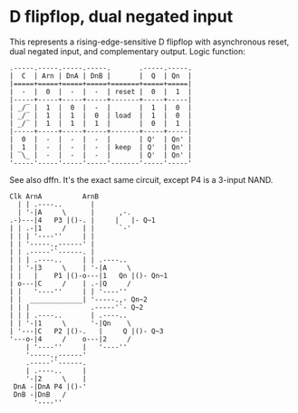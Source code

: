 D flipflop, dual negated input
==============================

This represents a rising-edge-sensitive D flipflop with asynchronous reset,
dual negated input, and complementary output. Logic function:

```
.-----.-----.-----.-----.       .-----.-----.
|  C  | Arn | DnA | DnB |       |  Q  | Qn  |
|=====+=====+=====+=====+=======+=====+=====|
|  -  |  0  |  -  |  -  | reset |  0  |  1  |
|-----+-----+-----+-----+-------+-----+-----|
| _/‾ |  1  |  0  |  -  |       |  1  |  0  |
| _/‾ |  1  |  1  |  0  | load  |  1  |  0  |
| _/‾ |  1  |  1  |  1  |       |  0  |  1  |
|-----+-----+-----+-----+-------+-----+-----|
|  0  |  -  |  -  |  -  |       | Q'  | Qn' |
|  1  |  -  |  -  |  -  | keep  | Q'  | Qn' |
| ‾\_ |  -  |  -  |  -  |       | Q'  | Qn' |
'-----'-----'-----'-----'-------'-----'-----'
```

See also dffn. It's the exact same circuit, except P4 is a 3-input NAND.

```
Clk ArnA          ArnB
  | | .----..       |
  | '-|A     \      |      ,-.
.-)---|4   P3 |()-. |     |   |- Q~1
| | .-|1     /    | |      `-'
| | | '----''     | |
| | '-----.,------' |
| | .-----'`------. |
| | | .----..     | | .----..
| | '-|3     \    | '-|A     \
| |   |    P1 |()-o---|1   Qn |()- Qn~1
| o---|C     /    | .-|Q     /
| |   '----''     | | '----''
| |  _____________| '-----.,- Qn~2
| | |               .-----'`- Q~2
| | | .----..       | .----..
| | '-|1     \      '-|Qn    \
| '---|C   P2 |()-.   |     Q |()- Q~3
'---o-|4     /    o---|2     /
    | '----''     |   '----''
    '-----.,------'
    .-----'`------.
    | .----..     |
    '-|2     \    |
 DnA -|DnA P4 |()-'
 DnB -|DnB   /
      '----''
```
